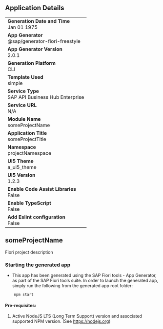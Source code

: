 ## Application Details
|               |
| ------------- |
|**Generation Date and Time**<br>Jan 01 1975|
|**App Generator**<br>@sap/generator-fiori-freestyle|
|**App Generator Version**<br>2.0.1|
|**Generation Platform**<br>CLI|
|**Template Used**<br>simple|
|**Service Type**<br>SAP API Business Hub Enterprise|
|**Service URL**<br>N/A
|**Module Name**<br>someProjectName|
|**Application Title**<br>someProjectTitle|
|**Namespace**<br>projectNamespace|
|**UI5 Theme**<br>a_ui5_theme|
|**UI5 Version**<br>1.2.3|
|**Enable Code Assist Libraries**<br>False|
|**Enable TypeScript**<br>False|
|**Add Eslint configuration**<br>False|

## someProjectName

Fiori project description

### Starting the generated app

-   This app has been generated using the SAP Fiori tools - App Generator, as part of the SAP Fiori tools suite.  In order to launch the generated app, simply run the following from the generated app root folder:

```
    npm start
```

#### Pre-requisites:

1. Active NodeJS LTS (Long Term Support) version and associated supported NPM version.  (See https://nodejs.org)


